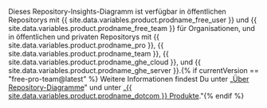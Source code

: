 Dieses Repository-Insights-Diagramm ist verfügbar in öffentlichen Repositorys mit {{ site.data.variables.product.prodname_free_user }} und {{ site.data.variables.product.prodname_free_team }} für Organisationen, und in öffentlichen und privaten Repositorys mit {{ site.data.variables.product.prodname_pro }}, {{ site.data.variables.product.prodname_team }}, {{ site.data.variables.product.prodname_ghe_cloud }}, und {{ site.data.variables.product.prodname_ghe_server }}.{% if currentVersion == "free-pro-team@latest" %} Weitere Informationen findest Du unter „[Über Repository-Diagramme](/articles/about-repository-graphs)" und unter „[{{ site.data.variables.product.prodname_dotcom }} Produkte](/articles/github-s-products)."{% endif %}
